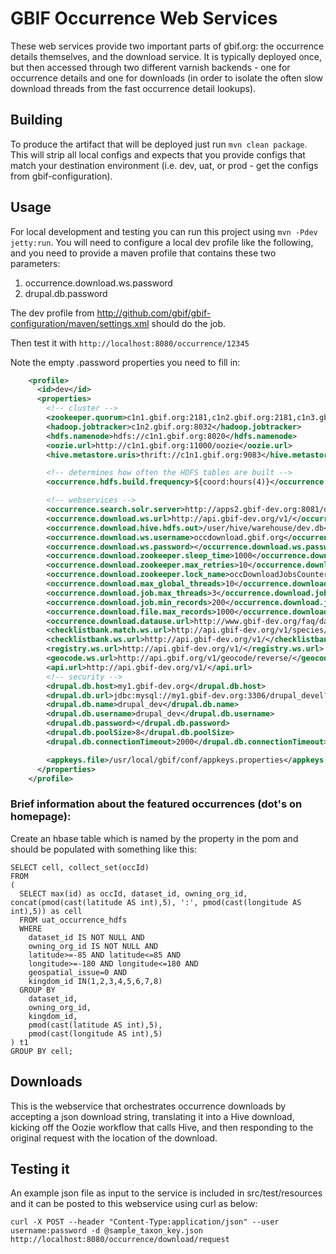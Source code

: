 # GBIF Occurrence Web Services
These web services provide two important parts of gbif.org: the occurrence details themselves, and the download service. It is typically
deployed once, but then accessed through two different varnish backends - one for occurrence details and one for downloads (in order to
isolate the often slow download threads from the fast occurrence detail lookups).

## Building
To produce the artifact that will be deployed just run `mvn clean package`. This will strip all local configs and expects that you
provide configs that match your destination environment (i.e. dev, uat, or prod - get the configs from gbif-configuration).

## Usage
For local development and testing you can run this project using `mvn -Pdev jetty:run`. You will need to configure a local dev profile like the following, and you need to provide a maven profile that contains these two parameters:
  1. occurrence.download.ws.password
  2. drupal.db.password

The dev profile from http://github.com/gbif/gbif-configuration/maven/settings.xml should do the job.
  
Then test it with `http://localhost:8080/occurrence/12345`

Note the empty .password properties you need to fill in:

````xml
    <profile>
      <id>dev</id>
      <properties>
        <!-- cluster -->
        <zookeeper.quorum>c1n1.gbif.org:2181,c1n2.gbif.org:2181,c1n3.gbif.org:2181</zookeeper.quorum>
        <hadoop.jobtracker>c1n2.gbif.org:8032</hadoop.jobtracker>
        <hdfs.namenode>hdfs://c1n1.gbif.org:8020</hdfs.namenode>
        <oozie.url>http://c1n1.gbif.org:11000/oozie</oozie.url>
        <hive.metastore.uris>thrift://c1n1.gbif.org:9083</hive.metastore.uris>

        <!-- determines how often the HDFS tables are built -->
        <occurrence.hdfs.build.frequency>${coord:hours(4)}</occurrence.hdfs.build.frequency>

        <!-- webservices -->
        <occurrence.search.solr.server>http://apps2.gbif-dev.org:8081/occurrence-solr/</occurrence.search.solr.server>
        <occurrence.download.ws.url>http://api.gbif-dev.org/v1/</occurrence.download.ws.url>
        <occurrence.download.hive.hdfs.out>/user/hive/warehouse/dev.db</occurrence.download.hive.hdfs.out>
        <occurrence.download.ws.username>occdownload.gbif.org</occurrence.download.ws.username>
        <occurrence.download.ws.password></occurrence.download.ws.password>
        <occurrence.download.zookeeper.sleep_time>1000</occurrence.download.zookeeper.sleep_time>
        <occurrence.download.zookeeper.max_retries>10</occurrence.download.zookeeper.max_retries>
        <occurrence.download.zookeeper.lock_name>occDownloadJobsCounter</occurrence.download.zookeeper.lock_name>
        <occurrence.download.max_global_threads>10</occurrence.download.max_global_threads>
        <occurrence.download.job.max_threads>3</occurrence.download.job.max_threads>
        <occurrence.download.job.min_records>200</occurrence.download.job.min_records>
        <occurrence.download.file.max_records>1000</occurrence.download.file.max_records>
        <occurrence.download.datause.url>http://www.gbif-dev.org/faq/datause</occurrence.download.datause.url>
        <checklistbank.match.ws.url>http://api.gbif-dev.org/v1/species/match/</checklistbank.match.ws.url>
        <checklistbank.ws.url>http://api.gbif-dev.org/v1/</checklistbank.ws.url>
        <registry.ws.url>http://api.gbif-dev.org/v1/</registry.ws.url>
        <geocode.ws.url>http://api.gbif.org/v1/geocode/reverse/</geocode.ws.url>
        <api.url>http://api.gbif-dev.org/v1/</api.url>
        <!-- security -->
        <drupal.db.host>my1.gbif-dev.org</drupal.db.host>
        <drupal.db.url>jdbc:mysql://my1.gbif-dev.org:3306/drupal_devel?useUnicode=true&amp;characterEncoding=UTF8&amp;characterSetResults=UTF8</drupal.db.url>
        <drupal.db.name>drupal_dev</drupal.db.name>
        <drupal.db.username>drupal_dev</drupal.db.username>
        <drupal.db.password></drupal.db.password>
        <drupal.db.poolSize>8</drupal.db.poolSize>
        <drupal.db.connectionTimeout>2000</drupal.db.connectionTimeout>

        <appkeys.file>/usr/local/gbif/conf/appkeys.properties</appkeys.file>
      </properties>
    </profile>
````









### Brief information about the featured occurrences (dot's on homepage):

Create an hbase table which is named by the property in the pom and should be populated with something like this:

```
SELECT cell, collect_set(occId)
FROM
(
  SELECT max(id) as occId, dataset_id, owning_org_id, concat(pmod(cast(latitude AS int),5), ':', pmod(cast(longitude AS int),5)) as cell
  FROM uat_occurrence_hdfs
  WHERE
    dataset_id IS NOT NULL AND
    owning_org_id IS NOT NULL AND
    latitude>=-85 AND latitude<=85 AND
    longitude>=-180 AND longitude<=180 AND
    geospatial_issue=0 AND
    kingdom_id IN(1,2,3,4,5,6,7,8)
  GROUP BY
    dataset_id,
    owning_org_id,
    kingdom_id,
    pmod(cast(latitude AS int),5),
    pmod(cast(longitude AS int),5)
) t1
GROUP BY cell;
```

## Downloads
This is the webservice that orchestrates occurrence downloads by accepting a json download string, translating it
into a Hive download, kicking off the Oozie workflow that calls Hive, and then responding to the original request
with the location of the download.


Testing it
----------

An example json file as input to the service is included in src/test/resources and it can be posted to this
webservice using curl as below:

```
curl -X POST --header "Content-Type:application/json" --user username:password -d @sample_taxon_key.json http://localhost:8080/occurrence/download/request
```
